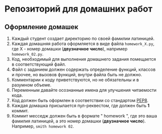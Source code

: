 # Репозиторий для домашних работ

## Оформление домашек
1. Каждый студент создает директорию по своей фамилии латиницей.
1. Каждая домашняя работа оформляется в виде файла `homework_X.py`, где X - номер домашки (**двузначное число**), например `homework_02.py`.
1. Код, необходимый для выполнения домашнего задания помещается в соответствующий файл.
1. Файл с заданием должен содержать определение функций, классов и прочее, но вызовов
   функций, внутри файла быть не должно.
1. Комментарии к коду приветствуются, но не обязательны и в разумном объеме.
1. Переменным давайте осознанные имена для улучшения читаемости кода.
1. Код должен быть оформлен в соответствии со стандартом [PEP8](https://peps.python.org/pep-0008/).
1. Каждая домашка присылается пул-реквестом, где должен быть **1** коммит.
1. Коммит месседж должен быть в формате "<surname> homework <X>", где <surname> это ваша фамилия латиницей,
   а <X> это номер домашки (**двузначное число**). Например, `smith homework 02`.

